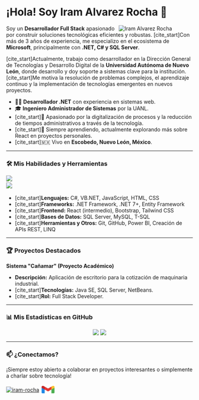 # ¡Hola! Soy Iram Alvarez Rocha 👋

<img src="https://raw.githubusercontent.com/iram-rocha/iram-rocha/main/profile-picture.png" alt="Iram Alvarez Rocha" width="200" align="right"/>

Soy un **Desarrollador Full Stack** apasionado por construir soluciones tecnológicas eficientes y robustas. [cite_start]Con más de 3 años de experiencia, me especializo en el ecosistema de **Microsoft**, principalmente con **.NET, C# y SQL Server**. 

[cite_start]Actualmente, trabajo como desarrollador en la Dirección General de Tecnologías y Desarrollo Digital de la **Universidad Autónoma de Nuevo León**, donde desarrollo y doy soporte a sistemas clave para la institución.  [cite_start]Me motiva la resolución de problemas complejos, el aprendizaje continuo y la implementación de tecnologías emergentes en nuevos proyectos. 

- 👨‍💻 **Desarrollador .NET** con experiencia en sistemas web.
- 🎓 **Ingeniero Administrador de Sistemas** por la UANL.
- [cite_start]🚀 Apasionado por la digitalización de procesos y la reducción de tiempos administrativos a través de la tecnología. 
- [cite_start]🌱 Siempre aprendiendo, actualmente explorando más sobre React en proyectos personales. 
- [cite_start]🇲🇽 Vivo en **Escobedo, Nuevo León, México**. 

---

### 🛠️ Mis Habilidades y Herramientas

<p align="left">
  <a href="https://skillicons.dev">
    <img src="https://skillicons.dev/icons?i=cs,dotnet,vb,js,html,css,bootstrap,tailwind,react" />
    <br>
    <img src="https://skillicons.dev/icons?i=sqlserver,mysql,git,github,powershell,vscode,visualstudio,postman" />
  </a>
</p>

-   [cite_start]**Lenguajes:** C#, VB.NET, JavaScript, HTML, CSS 
-   [cite_start]**Frameworks:** .NET Framework, .NET 7+, Entity Framework 
-   [cite_start]**Frontend:** React (intermedio), Bootstrap, Tailwind CSS 
-   [cite_start]**Bases de Datos:** SQL Server, MySQL, T-SQL 
-   [cite_start]**Herramientas y Otros:** Git, GitHub, Power BI, Creación de APIs REST, LINQ 

---

### 🏆 Proyectos Destacados

**Sistema "Cañamar" (Proyecto Académico)**
-   **Descripción:** Aplicación de escritorio para la cotización de maquinaria industrial.
-   [cite_start]**Tecnologías:** Java SE, SQL Server, NetBeans. 
-   [cite_start]**Rol:** Full Stack Developer. 

---

### 📊 Mis Estadísticas en GitHub

<p align="center">
  <img height="180em" src="https://github-readme-stats.vercel.app/api?username=iram-rocha&show_icons=true&theme=tokyonight&include_all_commits=true&count_private=true"/>
  <img height="180em" src="https://github-readme-stats.vercel.app/api/top-langs/?username=iram-rocha&layout=compact&langs_count=7&theme=tokyonight"/>
</p>

---

### 📫 ¿Conectamos?

¡Siempre estoy abierto a colaborar en proyectos interesantes o simplemente a charlar sobre tecnología!

<p align="left">
<a href="https://linkedin.com/in/iram-rocha" target="blank"><img align="center" src="https://raw.githubusercontent.com/rahuldkjain/github-profile-readme-generator/master/src/images/icons/Social/linked-in-alt.svg" alt="iram-rocha" height="30" width="40" /></a>
<a href="mailto:iram.alvarezrch@gmail.com" target="blank"><img align="center" src="https://raw.githubusercontent.com/rahuldkjain/github-profile-readme-generator/master/src/images/icons/Social/gmail.svg" alt="iram.alvarezrch@gmail.com" height="30" width="40" /></a>
</p>
